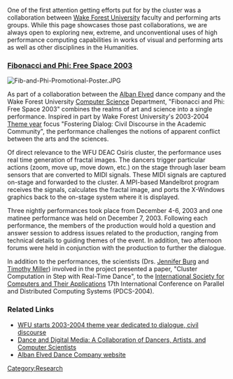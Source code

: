 One of the first attention getting efforts put for by the cluster was a
collaboration between [Wake Forest University](http://www.wfu.edu/)
faculty and performing arts groups. While this page showcases those past
collaborations, we are always open to exploring new, extreme, and
unconventional uses of high performance computing capabilities in works
of visual and performing arts as well as other disciplines in the
Humanities.

### [Fibonacci and Phi: Free Space 2003](http://www.albanelved.com/fibonacci.html)

![Fib-and-Phi-Promotional-Poster.JPG](Fib-and-Phi-Promotional-Poster.JPG
"Fib-and-Phi-Promotional-Poster.JPG")

As part of a collaboration between the [Alban
Elved](http://www.albanelved.com) dance company and the Wake Forest
University [Computer Science](http://www.cs.wfu.edu) Department,
"Fibonacci and Phi: Free Space 2003" combines the realms of art and
science into a single performance. Inspired in part by Wake Forest
University's 2003-2004 [Theme year](http://themeyear.wfu.edu) focus
"Fostering Dialog: Civil Discourse in the Academic Community", the
performance challenges the notions of apparent conflict between the arts
and the sciences.

Of direct relevance to the WFU DEAC Osiris cluster, the performance uses
real time generation of fractal images. The dancers trigger particular
actions (zoom, move up, move down, etc.) on the stage through laser beam
sensors that are converted to MIDI signals. These MIDI signals are
captured on-stage and forwarded to the cluster. A MPI-based Mandelbrot
program receives the signals, calculates the fractal image, and ports
the X-Windows graphics back to the on-stage system where it is
displayed.

Three nightly performances took place from December 4-6, 2003 and one
matinee performance was held on December 7, 2003. Following each
performance, the members of the production would hold a question and
answer session to address issues related to the production, ranging from
technical details to guiding themes of the event. In addition, two
afternoon forums were held in conjunction with the production to further
the dialogue.

In addition to the performances, the scientists (Drs. [Jennifer
Burg](http://www.cs.wfu.edu/~burg/) and [Timothy
Miller](http://www.wfu.edu/~millerte/)) involved in the project
presented a paper, "Cluster Computation in Step with Real-Time Dance",
to the [International Society for Computers and Their
Applications](http://www.isca-hq.org/) 17th International Conference on
Parallel and Distributed Computing Systems (PDCS-2004).

### Related Links

  - [WFU starts 2003-2004 theme year dedicated to dialogue, civil
    discourse](http://www.wfu.edu/wfunews/2003/082003f.html)
  - [Dance and Digital Media: A Collaboration of Dancers, Artists, and
    Computer
    Scientists](http://csweb.cs.wfu.edu/~burg/albanElved/DigitalMediaDanceCollaborations.htm)
  - [Alban Elved Dance Company website](http://www.albanelved.com/)

[Category:Research](Category:Research "wikilink")
